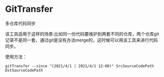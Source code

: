 # GitTransfer
多仓库代码同步

该工具适用于这样的场景:比如同一份代码要维护到两套不同的仓库，两个仓库git记录不是同一套，通过git是没有办法merge的，这时候可以用该工具来进行代码同步。

使用方法： 
```
gitTransfer --since "(2021/4/1 | 2021/4/1 12:00)" SrcSourceCodePath DstSourceCodePath
```

